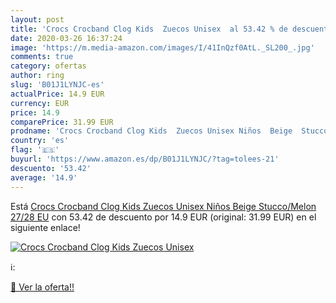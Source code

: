 ```yaml
---
layout: post
title: 'Crocs Crocband Clog Kids  Zuecos Unisex  al 53.42 % de descuento'
date: 2020-03-26 16:37:24
image: 'https://m.media-amazon.com/images/I/41InQzf0AtL._SL200_.jpg'
comments: true
category: ofertas
author: ring
slug: 'B01J1LYNJC-es'
actualPrice: 14.9 EUR
currency: EUR
price: 14.9
comparePrice: 31.99 EUR
prodname: 'Crocs Crocband Clog Kids  Zuecos Unisex Niños  Beige  Stucco/Melon   27/28 EU'
country: 'es'
flag: '🇪🇸'
buyurl: 'https://www.amazon.es/dp/B01J1LYNJC/?tag=tolees-21'
descuento: '53.42'
average: '14.9'
---
```


Está [Crocs Crocband Clog Kids  Zuecos Unisex Niños  Beige  Stucco/Melon   27/28 EU](https://www.amazon.es/dp/B01J1LYNJC/?tag=tolees-21) con 53.42 de descuento por 14.9 EUR (original: 31.99 EUR) en el siguiente enlace!

[![Crocs Crocband Clog Kids  Zuecos Unisex ](https://m.media-amazon.com/images/I/41InQzf0AtL._SL200_.jpg)](https://www.amazon.es/dp/B01J1LYNJC/?tag=tolees-21)

ℹ️:


[🛒 Ver la oferta!!](https://www.amazon.es/dp/B01J1LYNJC/?tag=tolees-21)
